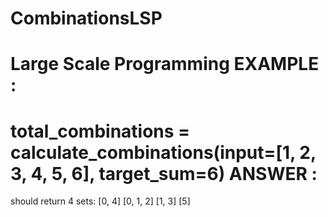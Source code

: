 # CombinationsLSP
Large Scale Programming
EXAMPLE :
==============
total_combinations = calculate_combinations(input=[1, 2, 3, 4, 5, 6], target_sum=6)
ANSWER : 
==============
should return 4 sets:
[0, 4]
[0, 1, 2]
[1, 3]
[5]
